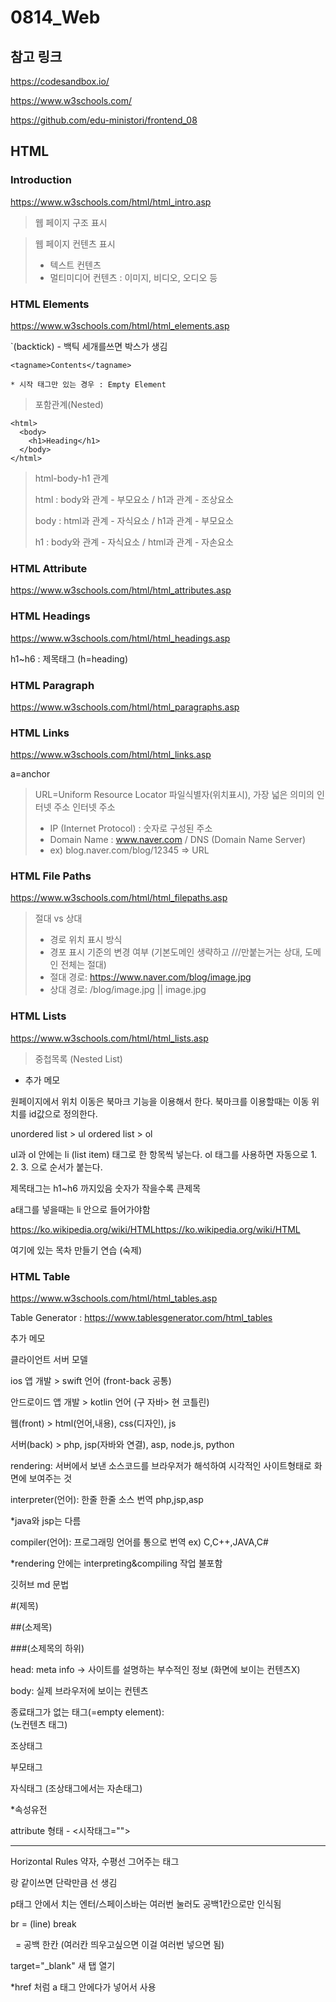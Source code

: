 # 0814_Web

## 참고 링크

https://codesandbox.io/

https://www.w3schools.com/

https://github.com/edu-ministori/frontend_08

## HTML

### Introduction

https://www.w3schools.com/html/html_intro.asp

> 웹 페이지 구조 표시

> 웹 페이지 컨텐츠 표시
> - 텍스트 컨텐츠
> - 멀티미디어 컨텐츠 : 이미지, 비디오, 오디오 등

### HTML Elements

https://www.w3schools.com/html/html_elements.asp

`(backtick) - 백틱 세개를쓰면 박스가 생김
```
<tagname>Contents</tagname>

* 시작 태그만 있는 경우 : Empty Element
```

> 포함관계(Nested)
```
<html>
  <body>
    <h1>Heading</h1>
  </body>
</html>
```

> html-body-h1 관계
> 
> html : body와 관계 - 부모요소 / h1과 관계 - 조상요소
> 
> body : html과 관계 - 자식요소 / h1과 관계 - 부모요소
> 
> h1 : body와 관계 - 자식요소 / html과 관계 - 자손요소

### HTML Attribute

https://www.w3schools.com/html/html_attributes.asp

### HTML Headings

https://www.w3schools.com/html/html_headings.asp

h1~h6 : 제목태그 (h=heading)

### HTML Paragraph

https://www.w3schools.com/html/html_paragraphs.asp

### HTML Links

https://www.w3schools.com/html/html_links.asp

a=anchor 

> URL=Uniform Resource Locator 파일식별자(위치표시), 가장 넓은 의미의 인터넷 주소
> 인터넷 주소
> - IP (Internet Protocol) : 숫자로 구성된 주소
> - Domain Name : www.naver.com / DNS (Domain Name Server)
> - ex) blog.naver.com/blog/12345 => URL

### HTML File Paths

https://www.w3schools.com/html/html_filepaths.asp

> 절대 vs 상대
> - 경로 위치 표시 방식
> - 경포 표시 기준의 변경 여부 (기본도메인 생략하고 ///만붙는거는 상대, 도메인 전체는 절대)
> - 절대 경로: https://www.naver.com/blog/image.jpg
> - 상대 경로: /blog/image.jpg || image.jpg

### HTML Lists

https://www.w3schools.com/html/html_lists.asp

> 중첩목록 (Nested List)

+ 추가 메모

원페이지에서 위치 이동은 북마크 기능을 이용해서 한다.
북마크를 이용할때는 이동 위치를 id값으로 정의한다.

unordered list > ul
ordered list > ol

ul과 ol 안에는 li (list item) 태그로 한 항목씩 넣는다.
ol 태그를 사용하면 자동으로 1. 2. 3. 으로 순서가 붙는다.

제목태그는 h1~h6 까지있음
숫자가 작을수록 큰제목

a태그를 넣을때는 li 안으로 들어가야함

https://ko.wikipedia.org/wiki/HTMLhttps://ko.wikipedia.org/wiki/HTML

여기에 있는 목차 만들기 연습 (숙제)

### HTML Table

https://www.w3schools.com/html/html_tables.asp

Table Generator : https://www.tablesgenerator.com/html_tables

추가 메모

클라이언트 서버 모델


ios 앱 개발 > swift 언어 (front-back 공통)

안드로이드 앱 개발 > kotlin 언어 (구 자바> 현 코틀린)

웹(front) > html(언어,내용), css(디자인), js

서버(back) > php, jsp(자바와 연결), asp, node.js, python


rendering: 서버에서 보낸 소스코드를 브라우저가 해석하여 시각적인 사이트형태로 화면에 보여주는 것


interpreter(언어): 한줄 한줄 소스 번역 php,jsp,asp

*java와 jsp는 다름

compiler(언어): 프로그래밍 언어를 통으로 번역 ex) C,C++,JAVA,C#

*rendering 안에는 interpreting&compiling 작업 불포함


깃허브 md 문법

#(제목)

##(소제목)

###(소제목의 하위)


head: meta info -> 사이트를 설명하는 부수적인 정보 (화면에 보이는 컨텐츠X)

body: 실제 브라우저에 보이는 컨텐츠


종료태그가 없는 태그(=empty element): <br> (노컨텐츠 태그)


조상태그

부모태그

자식태그 (조상태그에서는 자손태그)

*속성유전


attribute 형태 - <시작태그="">


<hr> Horizontal Rules 약자, 수평선 그어주는 태그

<p>랑 같이쓰면 단락만큼 선 생김
  

p태그 안에서 치는 엔터/스페이스바는 여러번 눌러도 공백1칸으로만 인식됨
  

br = (line) break
  
&nbsp; = 공백 한칸 (여러칸 띄우고싶으면 이걸 여러번 넣으면 됨)
  

target="_blank" 새 탭 열기
  
*href 처럼 a 태그 안에다가 넣어서 사용
  
